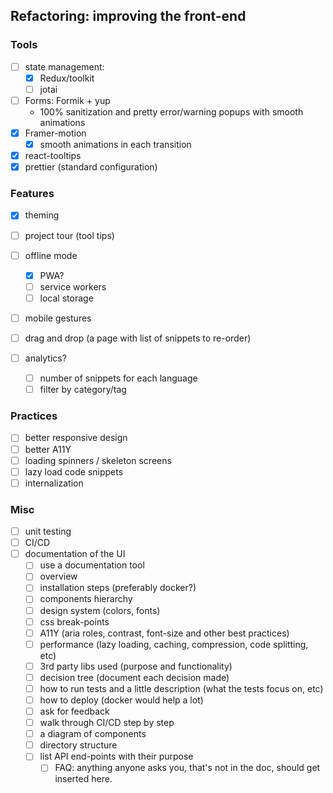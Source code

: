 ## Refactoring: improving the front-end

### Tools

- [ ] state management:
  - [x] Redux/toolkit
  - [ ] jotai
- [ ] Forms: Formik + yup
  - 100% sanitization and pretty error/warning popups with smooth animations
- [x] Framer-motion
  - [x] smooth animations in each transition
- [x] react-tooltips
- [x] prettier (standard configuration)

### Features

- [x] theming
- [ ] project tour (tool tips)
- [ ] offline mode
  - [x] PWA?
  - [ ] service workers
  - [ ] local storage
- [ ] mobile gestures

- [ ] drag and drop (a page with list of snippets to re-order)
- [ ] analytics?
  - [ ] number of snippets for each language
  - [ ] filter by category/tag

### Practices

- [ ] better responsive design
- [ ] better A11Y
- [ ] loading spinners / skeleton screens
- [ ] lazy load code snippets
- [ ] internalization

### Misc

- [ ] unit testing
- [ ] CI/CD
- [ ] documentation of the UI
  - [ ] use a documentation tool
  - [ ] overview
  - [ ] installation steps (preferably docker?)
  - [ ] components hierarchy
  - [ ] design system (colors, fonts)
  - [ ] css break-points
  - [ ] A11Y (aria roles, contrast, font-size and other best practices)
  - [ ] performance (lazy loading, caching, compression, code splitting, etc)
  - [ ] 3rd party libs used (purpose and functionality)
  - [ ] decision tree (document each decision made)
  - [ ] how to run tests and a little description (what the tests focus on, etc)
  - [ ] how to deploy (docker would help a lot)
  - [ ] ask for feedback
  - [ ] walk through CI/CD step by step
  - [ ] a diagram of components
  - [ ] directory structure
  - [ ] list API end-points with their purpose
    - [ ] FAQ: anything anyone asks you, that's not in the doc, should get inserted here.
